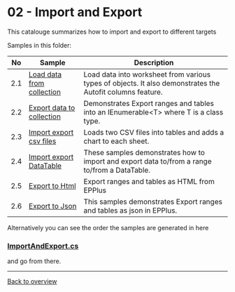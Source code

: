 ﻿# 02 - Import and Export
This catalouge summarizes how to import and export to different targets

Samples in this folder:

|No|Sample|Description|
|---|---|-----------------|
|2.1|[Load data from collection](<01-Load data from collection/Readme.md/>)| Load data into worksheet from various types of objects. It also demonstrates the Autofit columns feature.|
|2.2|[Export data to collection](<02-Export data to collection/Readme.md/>)| Demonstrates Export ranges and tables into an IEnumerable&lt;T&gt; where T is a class type. |
|2.3|[Import export csv files](<03-Import export csv files/Readme.md/>)| Loads two CSV files into tables and adds a chart to each sheet.|
|2.4|[Import export DataTable](<04-Import export DataTable/Readme.md/>)|These samples demonstrates how to import and export data to/from a range to/from a DataTable.|
|2.5|[Export to Html](<05-Export to Html/Readme.md/>)| Export ranges and tables as HTML from EPPlus|
|2.6|[Export to Json](<06-Export to Json/Readme.md/>)| This samples demonstrates Export ranges and tables as json in EPPlus. |

Alternatively you can see the order the samples are generated in here
### [ImportAndExport.cs](ImportAndExport.cs)

and go from there.

---
[Back to overview](..%2FReadme.md)